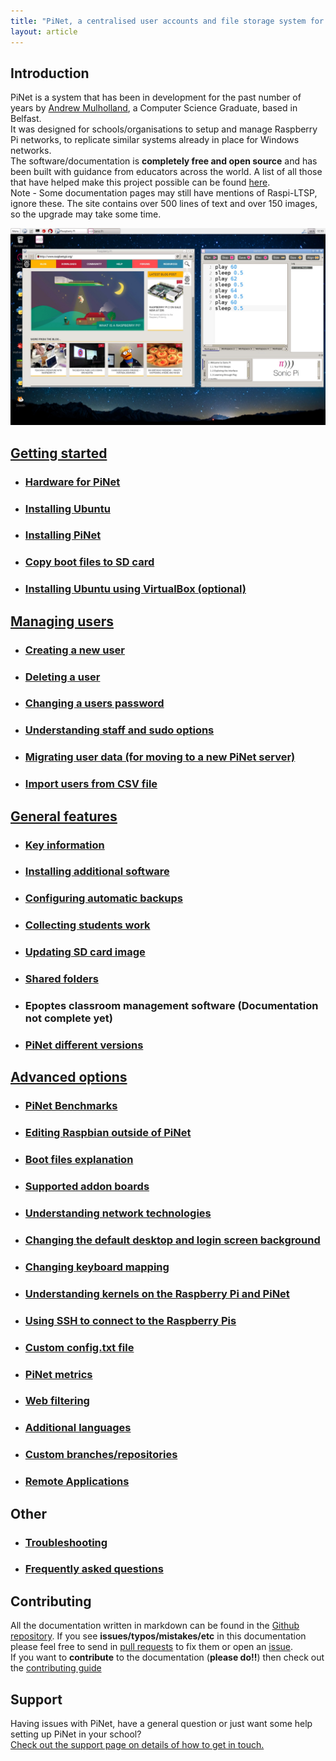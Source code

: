 ```yaml
---
title: "PiNet, a centralised user accounts and file storage system for a Raspberry Pi classroom."
layout: article
---
```


## Introduction   
PiNet is a system that has been in development for the past number of years by [Andrew Mulholland](http://blog.gbaman.info/?page_id=90), a Computer Science Graduate, based in Belfast.   
It was designed for schools/organisations to setup and manage Raspberry Pi networks, to replicate similar systems already in place for Windows networks.   
The software/documentation is **completely free and open source** and has been built with guidance from educators across the world. A list of all those that have helped make this project possible can be found [here](thanks.html).   
Note - Some documentation pages may still have mentions of Raspi-LTSP, ignore these. The site contains over 500 lines of text and over 150 images, so the upgrade may take some time.   

![](/assets/images/desktop-sonic-pi.jpeg)   

## [Getting started](installation/getting_started.html)   
- ### [Hardware for PiNet](installation/hardware.html)   
- ### [Installing Ubuntu](installation/installing-ubuntu.html)    
- ### [Installing PiNet](installation/installing-PiNet.html)   
- ### [Copy boot files to SD card](installation/sd-card-copy.html)   
- ### [Installing Ubuntu using VirtualBox (optional)](installation/virtualbox.html)   

## [Managing users](manage-users/manage-users.html)   
- ### [Creating a new user](manage-users/creating-users.html)   
- ### [Deleting a user](manage-users/deleting-users.html)  
- ### [Changing a users password](manage-users/change-password.html)  
- ### [Understanding staff and sudo options](manage-users/staff-sudo.html)  
- ### [Migrating user data (for moving to a new PiNet server)](manage-users/migration.html)   
- ### [Import users from CSV file](manage-users/csv-import.html)   

## [General features](general-features.html)   

- ### [Key information](key-info.html)   
- ### [Installing additional software](installation/installing-software.html)   
- ### [Configuring automatic backups](backups/backups.html)   
- ### [Collecting students work](collect-work.html)     
- ### [Updating SD card image](sd-card-update.html)   
- ### [Shared folders](shared-folders/shared-folders.html)   
- ### Epoptes classroom management software (Documentation not complete yet)   
- ### [PiNet different versions](installation/versions.html)

## [Advanced options](advanced/advanced.html)   
- ### [PiNet Benchmarks](advanced/benchmarks.html)   
- ### [Editing Raspbian outside of PiNet](advanced/editing-outside.html)     
- ### [Boot files explanation](advanced/boot-files.html)     
- ### [Supported addon boards](advanced/supported-addon-boards.html)    
- ### [Understanding network technologies](advanced/network-technologies.html)   
- ### [Changing the default desktop and login screen background](advanced/change-background.html)    
- ### [Changing keyboard mapping](advanced/keyboard-layout.html)    
- ### [Understanding kernels on the Raspberry Pi and PiNet](advanced/kernels.html)    
- ### [Using SSH to connect to the Raspberry Pis](advanced/ssh-information.html)   
- ### [Custom config.txt file](advanced/custom-config-file.html)    
- ### [PiNet metrics](advanced/metrics.html)    
- ### [Web filtering](advanced/web-filtering.html)   
- ### [Additional languages](advanced/additional-languages.html)   
- ### [Custom branches/repositories](advanced/custom-branches-repositories.html)   
- ### [Remote Applications](advanced/remote-apps.html)  

## Other

- ### [Troubleshooting](troubleshooting/troubleshooting.html)   
- ### [Frequently asked questions](faq.html)   

## Contributing   
All the documentation written in markdown can be found in the [Github repository](https://github.com/PiNet/PiNet.github.io).
If you see **issues/typos/mistakes/etc** in this documentation please feel free to send in [pull requests](https://github.com/PiNet/PiNet.github.io/pulls) to fix them or open an [issue](https://github.com/PiNet/PiNet.github.io/issues).  
If you want to **contribute** to the documentation (**please do!!**) then check out the [contributing guide](CONTRIBUTING.html)

## Support   
Having issues with PiNet, have a general question or just want some help setting up PiNet in your school?   
[Check out the support page on details of how to get in touch.](support.html)   
